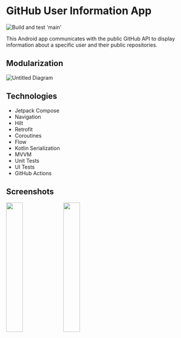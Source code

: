 # GitHub User Information App
![Build and test 'main'](https://github.com/Pouyaa91/take-home-github-api/actions/workflows/build-and-test-main.yml/badge.svg)

This Android app communicates with the public GitHub API to display information about a specific user and their public repositories.

## Modularization
![Untitled Diagram](https://github.com/Pouyaa91/take-home-github-api/assets/84663287/b7423058-3b15-4e5a-a767-bf895c3f6aec)

## Technologies
- Jetpack Compose
- Navigation
- Hilt
- Retrofit
- Coroutines
- Flow
- Kotlin Serialization
- MVVM
- Unit Tests
- UI Tests
- GitHub Actions

## Screenshots

<img src="https://github.com/Pouyaa91/take-home-github-api/assets/84663287/faac9099-4ad0-47f8-8c34-5801b28ccde2" width="30%"> <img src="https://github.com/Pouyaa91/take-home-github-api/assets/84663287/9cdf6c7b-31bd-48ab-b21b-5abb91ffc4c7" width="30%">
